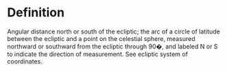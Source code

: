 # Definition

Angular distance north or south of the ecliptic; the arc of a circle of
latitude between the ecliptic and a point on the celestial sphere,
measured northward or southward from the ecliptic through 90�, and
labeled N or S to indicate the direction of measurement. See ecliptic
system of coordinates.
